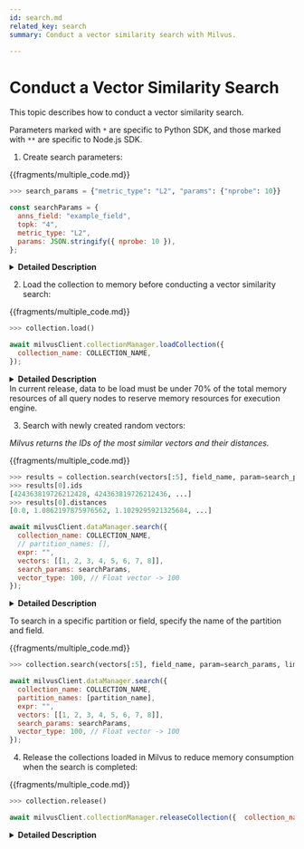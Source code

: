 ```yaml
---
id: search.md
related_key: search
summary: Conduct a vector similarity search with Milvus.

---
```


# Conduct a Vector Similarity Search

This topic describes how to conduct a vector similarity search.

<div class="alert note">
Parameters marked with <code>*</code> are specific to Python SDK, and those marked with <code>**</code> are specific to Node.js SDK.
</div>

1. Create search parameters:

{{fragments/multiple_code.md}}

```python
>>> search_params = {"metric_type": "L2", "params": {"nprobe": 10}}
```

```javascript
const searchParams = {
  anns_field: "example_field",
  topk: "4",
  metric_type: "L2",
  params: JSON.stringify({ nprobe: 10 }),
};
```

<details>
  <summary><b>Detailed Description</b></summary>
<table class="params">
	<thead>
	<tr>
		<th>Parameter</td>
		<th>Description</th>
		<th>Note</th>
	</tr>
	</thead>
	<tbody>
	<tr>
		<td><code>metric_type</code></td>
		<td>Metrics used to measure similarity of vectors</td>
		<td>Find more options in <a href="metric.md">Simlarity Metrics</a>.<br/>Mandatory</td>
	</tr>
	<tr>
		<td><code>index_type</code></td>
		<td>Type of index used to accelerate the vector search</td>
		<td>Find more options in <a href="index_selection.md">Index Selection</a>.<br/>Mandatory</td>
	</tr>
    <tr>
		<td><code>params</code></td>
		<td>Search parameter(s) specific to the index</td>
		<td>Find more parameter details of different indexes in <a href="index_selection.md">Index Selection</a>.<br/>Mandatory</td>
	</tr>
    <tr>
		<td><code>anns_field**</code></td>
		<td>Name of the field to search on</td>
		<td>Mandatory</td>
	</tr>
	<tr>
		<td><code>topk**</code></td>
		<td>Number of the most similar results to return</td>
		<td>Mandatory</td>
	</tr>
	</tbody>
</table>
</details>

2. Load the collection to memory before conducting a vector similarity search:

{{fragments/multiple_code.md}}

```python
>>> collection.load()
```

```javascript
await milvusClient.collectionManager.loadCollection({
  collection_name: COLLECTION_NAME,
});
```

<details>
  <summary><b>Detailed Description</b></summary>
<table class="params">
	<thead>
	<tr>
		<th>Parameter</td>
		<th>Description</th>
		<th>Note</th>
	</tr>
	</thead>
	<tbody>
	<tr>
		<td><code>collection_name</code>**</td>
		<td>Name of the collection to load</td>
		<td>Mandatory</td>
	</tr>
	</tbody>
</table>
</details>

<div class="alert warning">
In current release, data to be load must be under 70% of the total memory resources of all query nodes to reserve memory resources for execution engine.
</div>

3. Search with newly created random vectors:

_Milvus returns the IDs of the most similar vectors and their distances._

{{fragments/multiple_code.md}}

```python
>>> results = collection.search(vectors[:5], field_name, param=search_params, limit=10, expr=None)
>>> results[0].ids
[424363819726212428, 424363819726212436, ...]
>>> results[0].distances
[0.0, 1.0862197875976562, 1.1029295921325684, ...]
```

```javascript
await milvusClient.dataManager.search({
  collection_name: COLLECTION_NAME,
  // partition_names: [],
  expr: "",
  vectors: [[1, 2, 3, 4, 5, 6, 7, 8]],
  search_params: searchParams,
  vector_type: 100, // Float vector -> 100
});
```

<details>
  <summary><b>Detailed Description</b></summary>
<table class="params">
	<thead>
	<tr>
		<th>Parameter</td>
		<th>Description</th>
		<th>Note</th>
	</tr>
	</thead>
	<tbody>
	<tr>
		<td><code>collection_name</code>**</td>
		<td>Name of the collection to search</td>
		<td>Mandatory</td>
	</tr>
    <tr>
		<td>vectors</td>
		<td>Vectors to search with. Lehgth of the data represents the number of query <code>nq</code>.</td>
		<td>Mandatory</td>
	</tr>
	<tr>
		<td><code>anns_field</code></td>
		<td>Name of the field to search on</td>
		<td>Mandatory</td>
	</tr>
    <tr>
		<td><code>params</code>*</td>
		<td>Search parameter(s) specific to the index</td>
		<td>Find more parameter details of different indexes in <a href="index_selection.md">Index Selection</a>.<br/>Mandatory</td>
	</tr>
	<tr>
		<td><code>limit</code>*</td>
		<td>Number of the most similar results to return</td>
		<td>Mandatory</td>
	</tr>
  <tr>
		<td><code>expr</code></td>
		<td>Boolean expression used to filter attribute</td>
		<td>Find more expression details in <a href="boolean.md">Boolean Expression Rules</a>.<br/>Optional</td>
	</tr>
  <tr>
		<td><code>partition_names</code></td>
		<td>Name of the partition to search on</td>
		<td>Optional</td>
	</tr>
  <tr>
		<td><code>output_fields</code></td>
		<td>Name of the field to return (vector field not support in current release)</td>
		<td>Optional</td>
	</tr>
  <tr>
		<td><code>timeout</code></td>
		<td>Timeout (in seconds) to allow for RPC. Clients wait until server responds or error occurs when it is set to None.</td>
		<td>Optional</td>
	</tr>
  <tr>
		<td><code>vector_type</code>**</td>
		<td>Pre-check of binary/float vectors. <code>100</code> for binary vectors and <code>101</code> for float vectors.</td>
		<td>Mandatory</td>
	</tr>
  <tr>
		<td><code>round_decimal</code>**</td>
		<td>Number of decimal places of returned distance</td>
		<td>Data type: Integer<br/>Optional</td>
	</tr>
	</tbody>
</table>
</details>

To search in a specific partition or field, specify the name of the partition and field.

{{fragments/multiple_code.md}}

```python
>>> collection.search(vectors[:5], field_name, param=search_params, limit=10, expr=None, partition_names=[partition_name])
```

```javascript
await milvusClient.dataManager.search({
  collection_name: COLLECTION_NAME,
  partition_names: [partition_name],
  expr: "",
  vectors: [[1, 2, 3, 4, 5, 6, 7, 8]],
  search_params: searchParams,
  vector_type: 100, // Float vector -> 100
});
```

4. Release the collections loaded in Milvus to reduce memory consumption when the search is completed:

{{fragments/multiple_code.md}}

```python
>>> collection.release()
```

```javascript
await milvusClient.collectionManager.releaseCollection({  collection_name: COLLECTION_NAME,});
```

<details>
  <summary><b>Detailed Description</b></summary>
<table class="params">
	<thead>
	<tr>
		<th>Parameter</td>
		<th>Description</th>
		<th>Note</th>
	</tr>
	</thead>
	<tbody>
	<tr>
		<td><code>collection_name</code>**</td>
		<td>Name of the collection to release</td>
		<td>Mandatory</td>
	</tr>
	</tbody>
</table>
</details>

